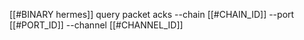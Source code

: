 [[#BINARY hermes]] query packet acks --chain [[#CHAIN_ID]] --port [[#PORT_ID]] --channel [[#CHANNEL_ID]]